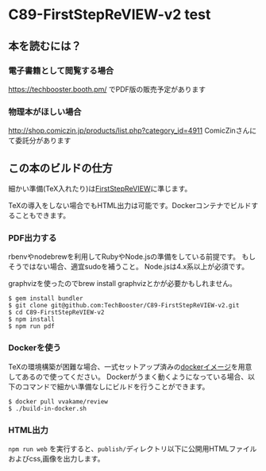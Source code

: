 # C89-FirstStepReVIEW-v2 test

## 本を読むには？

### 電子書籍として閲覧する場合

https://techbooster.booth.pm/
でPDF版の販売予定があります

### 物理本がほしい場合

http://shop.comiczin.jp/products/list.php?category_id=4911
ComicZinさんにて委託分があります

## この本のビルドの仕方

細かい準備(TeX入れたり)は[FirstStepReVIEW](https://github.com/TechBooster/FirstStepReVIEW)に準じます。

TeXの導入をしない場合でもHTML出力は可能です。Dockerコンテナでビルドすることもできます。

### PDF出力する

rbenvやnodebrewを利用してRubyやNode.jsの準備をしている前提です。
もしそうではない場合、適宜sudoを補うこと。
Node.jsは4.x系以上が必須です。

graphvizを使ったのでbrew install graphvizとかが必要かもしれません。

```
$ gem install bundler
$ git clone git@github.com:TechBooster/C89-FirstStepReVIEW-v2.git
$ cd C89-FirstStepReVIEW-v2
$ npm install
$ npm run pdf
```

### Dockerを使う

TeXの環境構築が困難な場合、一式セットアップ済みの[dockerイメージ](https://registry.hub.docker.com/u/vvakame/review/)を用意してあるので使ってください。
Dockerがうまく動くようになっている場合、以下のコマンドで細かい準備なしにビルドを行うことができます。

```
$ docker pull vvakame/review
$ ./build-in-docker.sh
```

### HTML出力

`npm run web` を実行すると、`publish/`ディレクトリ以下に公開用HTMLファイルおよびcss,画像を出力します。
